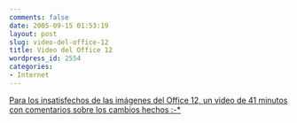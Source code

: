 ```yaml
---
comments: false
date: 2005-09-15 01:53:19
layout: post
slug: video-del-office-12
title: Video del Office 12
wordpress_id: 2554
categories:
- Internet
---
```


[Para los insatisfechos de las imágenes del Office 12, un video de 41 minutos con comentarios sobre los cambios hechos :-*](http://channel9.msdn.com/showpost.aspx?postid=114720)
